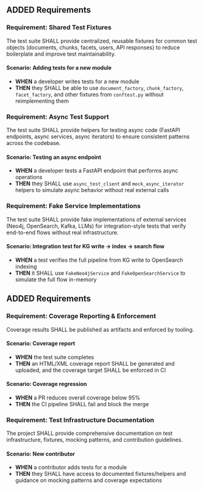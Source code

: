 ## ADDED Requirements

### Requirement: Shared Test Fixtures

The test suite SHALL provide centralized, reusable fixtures for common test objects (documents, chunks, facets, users, API responses) to reduce boilerplate and improve test maintainability.

#### Scenario: Adding tests for a new module

- **WHEN** a developer writes tests for a new module
- **THEN** they SHALL be able to use `document_factory`, `chunk_factory`, `facet_factory`, and other fixtures from `conftest.py` without reimplementing them

### Requirement: Async Test Support

The test suite SHALL provide helpers for testing async code (FastAPI endpoints, async services, async iterators) to ensure consistent patterns across the codebase.

#### Scenario: Testing an async endpoint

- **WHEN** a developer tests a FastAPI endpoint that performs async operations
- **THEN** they SHALL use `async_test_client` and `mock_async_iterator` helpers to simulate async behavior without real external calls

### Requirement: Fake Service Implementations

The test suite SHALL provide fake implementations of external services (Neo4j, OpenSearch, Kafka, LLMs) for integration-style tests that verify end-to-end flows without real infrastructure.

#### Scenario: Integration test for KG write → index → search flow

- **WHEN** a test verifies the full pipeline from KG write to OpenSearch indexing
- **THEN** it SHALL use `FakeNeo4jService` and `FakeOpenSearchService` to simulate the full flow in-memory

## ADDED Requirements

### Requirement: Coverage Reporting & Enforcement

Coverage results SHALL be published as artifacts and enforced by tooling.

#### Scenario: Coverage report

- **WHEN** the test suite completes
- **THEN** an HTML/XML coverage report SHALL be generated and uploaded, and the coverage target SHALL be enforced in CI

#### Scenario: Coverage regression

- **WHEN** a PR reduces overall coverage below 95%
- **THEN** the CI pipeline SHALL fail and block the merge

### Requirement: Test Infrastructure Documentation

The project SHALL provide comprehensive documentation on test infrastructure, fixtures, mocking patterns, and contribution guidelines.

#### Scenario: New contributor

- **WHEN** a contributor adds tests for a module
- **THEN** they SHALL have access to documented fixtures/helpers and guidance on mocking patterns and coverage expectations
